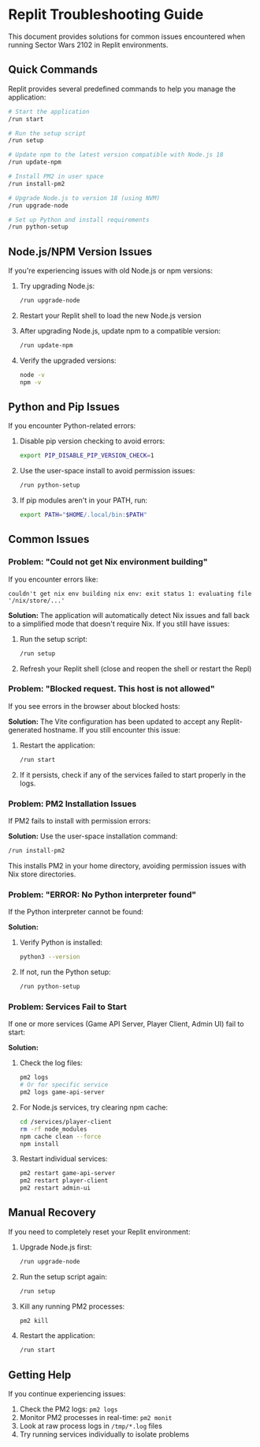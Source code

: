 # Replit Troubleshooting Guide

This document provides solutions for common issues encountered when running Sector Wars 2102 in Replit environments.

## Quick Commands

Replit provides several predefined commands to help you manage the application:

```bash
# Start the application
/run start

# Run the setup script
/run setup 

# Update npm to the latest version compatible with Node.js 18
/run update-npm

# Install PM2 in user space
/run install-pm2

# Upgrade Node.js to version 18 (using NVM)
/run upgrade-node

# Set up Python and install requirements
/run python-setup
```

## Node.js/NPM Version Issues

If you're experiencing issues with old Node.js or npm versions:

1. Try upgrading Node.js:
   ```bash
   /run upgrade-node
   ```

2. Restart your Replit shell to load the new Node.js version
   
3. After upgrading Node.js, update npm to a compatible version:
   ```bash
   /run update-npm
   ```

4. Verify the upgraded versions:
   ```bash
   node -v
   npm -v
   ```

## Python and Pip Issues

If you encounter Python-related errors:

1. Disable pip version checking to avoid errors:
   ```bash
   export PIP_DISABLE_PIP_VERSION_CHECK=1
   ```

2. Use the user-space install to avoid permission issues:
   ```bash
   /run python-setup
   ```

3. If pip modules aren't in your PATH, run:
   ```bash
   export PATH="$HOME/.local/bin:$PATH"
   ```

## Common Issues

### Problem: "Could not get Nix environment building"

If you encounter errors like:
```
couldn't get nix env building nix env: exit status 1: evaluating file '/nix/store/...'
```

**Solution:**
The application will automatically detect Nix issues and fall back to a simplified mode that doesn't require Nix. If you still have issues:

1. Run the setup script:
   ```bash
   /run setup
   ```

2. Refresh your Replit shell (close and reopen the shell or restart the Repl)

### Problem: "Blocked request. This host is not allowed"

If you see errors in the browser about blocked hosts:

**Solution:**
The Vite configuration has been updated to accept any Replit-generated hostname. If you still encounter this issue:

1. Restart the application:
   ```bash
   /run start
   ```

2. If it persists, check if any of the services failed to start properly in the logs.

### Problem: PM2 Installation Issues

If PM2 fails to install with permission errors:

**Solution:**
Use the user-space installation command:
```bash
/run install-pm2
```

This installs PM2 in your home directory, avoiding permission issues with Nix store directories.

### Problem: "ERROR: No Python interpreter found"

If the Python interpreter cannot be found:

**Solution:**
1. Verify Python is installed:
   ```bash
   python3 --version
   ```

2. If not, run the Python setup:
   ```bash
   /run python-setup
   ```

### Problem: Services Fail to Start

If one or more services (Game API Server, Player Client, Admin UI) fail to start:

**Solution:**
1. Check the log files:
   ```bash
   pm2 logs
   # Or for specific service
   pm2 logs game-api-server
   ```

2. For Node.js services, try clearing npm cache:
   ```bash
   cd /services/player-client
   rm -rf node_modules
   npm cache clean --force
   npm install
   ```

3. Restart individual services:
   ```bash
   pm2 restart game-api-server
   pm2 restart player-client
   pm2 restart admin-ui
   ```

## Manual Recovery

If you need to completely reset your Replit environment:

1. Upgrade Node.js first:
   ```bash
   /run upgrade-node
   ```

2. Run the setup script again:
   ```bash
   /run setup
   ```

3. Kill any running PM2 processes:
   ```bash
   pm2 kill
   ```

4. Restart the application:
   ```bash
   /run start
   ```

## Getting Help

If you continue experiencing issues:

1. Check the PM2 logs: `pm2 logs`
2. Monitor PM2 processes in real-time: `pm2 monit` 
3. Look at raw process logs in `/tmp/*.log` files
4. Try running services individually to isolate problems